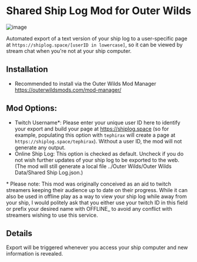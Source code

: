 # Shared Ship Log Mod for Outer Wilds

![image](https://user-images.githubusercontent.com/9653653/202709203-c6e2707c-851e-4720-8e23-00f78cf36110.png)

Automated export of a text version of your ship log to a user-specific page at `https://shiplog.space/[userID in lowercase]`, so it can be viewed by stream chat when you're not at your ship computer.

## Installation

- Recommended to install via the Outer Wilds Mod Manager https://outerwildsmods.com/mod-manager/

## Mod Options:

- Twitch Username*: Please enter your unique user ID here to identify your export and build your page at https://shiplog.space (so for example, populating this option with `tephirax` will create a page at `https://shiplog.space/tephirax`). Without a user ID, the mod will not generate any output.
- Online Ship Log: This option is checked as default. Uncheck if you do not wish further updates of your ship log to be exported to the web. (The mod will still generate a local file ../Outer Wilds/Outer Wilds Data/Shared Ship Log.json.)

\* Please note: This mod was originally conceived as an aid to twitch streamers keeping their audience up to date on their progress. While it can also be used in offline play as a way to view your ship log while away from your ship, I would politely ask that you either use your twitch ID in this field or prefix your desired name with OFFLINE_ to avoid any conflict with streamers wishing to use this service.

## Details

Export will be triggered whenever you access your ship computer and new information is revealed.

